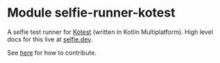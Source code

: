 # Module selfie-runner-kotest

<!-- This div needs to stay, it keeps styling consistent between multiplatform and singleplatform module readmes. -->
<div class="selfie-box selfie-box--border">

A selfie test runner for [Kotest](https://kotest.io/docs/framework/framework.html) (written in Kotlin Multiplatform). High level docs for this live at [selfie.dev](https://selfie.dev/jvm/kotest).

See [here](https://github.com/diffplug/selfie/tree/main/jvm) for how to contribute.

</div>
